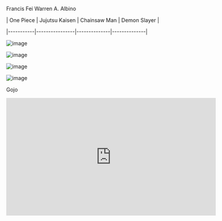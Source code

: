 Francis Fei Warren A. Albino

| One Piece | Jujutsu Kaisen | Chainsaw Man | Demon Slayer |

|-----------|----------------|--------------|--------------|

![image](https://user-images.githubusercontent.com/122419321/213902831-ef08b148-6bb0-498e-9e56-c6165587fd30.png)

![image](https://user-images.githubusercontent.com/122419321/213902853-27fc5db6-26da-4648-9af6-0794f05019e7.png)

![image](https://user-images.githubusercontent.com/122419321/213902876-55eae998-450a-4959-ba05-4a1e72015e03.png)

![image](https://user-images.githubusercontent.com/122419321/213902902-bf661fa4-3150-4997-93a1-ddd38fe6a5a9.png)

Gojo

<iframe width="560" height="315" src="https://www.youtube.com/embed/nmvkhLz8t7I" title="YouTube video player" frameborder="0" allow="accelerometer; autoplay; clipboard-write; encrypted-media; gyroscope; picture-in-picture; web-share" allowfullscreen></iframe>
